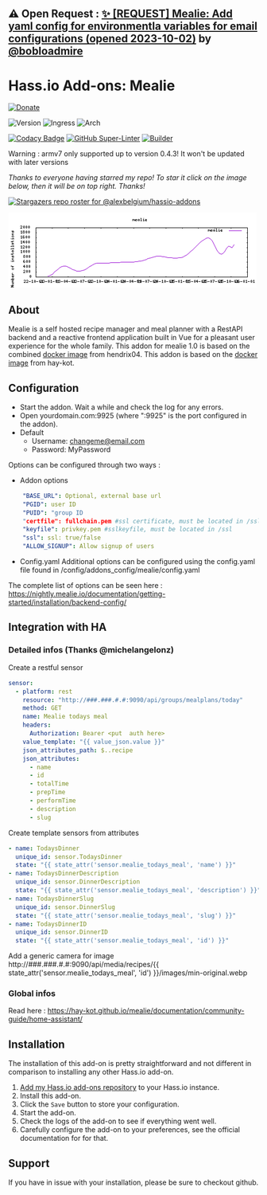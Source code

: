 ## &#9888; Open Request : [✨ [REQUEST] Mealie: Add yaml config for environmentla variables for email configurations (opened 2023-10-02)](https://github.com/alexbelgium/hassio-addons/issues/1011) by [@bobloadmire](https://github.com/bobloadmire)
# Hass.io Add-ons: Mealie

[![Donate][donation-badge]](https://www.buymeacoffee.com/alexbelgium)

![Version](https://img.shields.io/badge/dynamic/json?label=Version&query=%24.version&url=https%3A%2F%2Fraw.githubusercontent.com%2Falexbelgium%2Fhassio-addons%2Fmaster%2Fmealie%2Fconfig.json)
![Ingress](https://img.shields.io/badge/dynamic/json?label=Ingress&query=%24.ingress&url=https%3A%2F%2Fraw.githubusercontent.com%2Falexbelgium%2Fhassio-addons%2Fmaster%2Fmealie%2Fconfig.json)
![Arch](https://img.shields.io/badge/dynamic/json?color=success&label=Arch&query=%24.arch&url=https%3A%2F%2Fraw.githubusercontent.com%2Falexbelgium%2Fhassio-addons%2Fmaster%2Fmealie%2Fconfig.json)

[![Codacy Badge](https://app.codacy.com/project/badge/Grade/9c6cf10bdbba45ecb202d7f579b5be0e)](https://www.codacy.com/gh/alexbelgium/hassio-addons/dashboard?utm_source=github.com&utm_medium=referral&utm_content=alexbelgium/hassio-addons&utm_campaign=Badge_Grade)
[![GitHub Super-Linter](https://img.shields.io/github/actions/workflow/status/alexbelgium/hassio-addons/weekly-supelinter.yaml?label=Lint%20code%20base)](https://github.com/marketplace/actions/weekly-supelinter.yaml)
[![Builder](https://img.shields.io/github/actions/workflow/status/alexbelgium/hassio-addons/onpush_builder.yaml?label=Builder)](https://github.com/alexbelgium/hassio-addons/actions/workflows/onpush_builder.yaml)

[donation-badge]: https://img.shields.io/badge/Buy%20me%20a%20coffee-%23d32f2f?logo=buy-me-a-coffee&style=flat&logoColor=white

Warning : armv7 only supported up to version 0.4.3! It won't be updated with later versions

_Thanks to everyone having starred my repo! To star it click on the image below, then it will be on top right. Thanks!_

[![Stargazers repo roster for @alexbelgium/hassio-addons](https://raw.githubusercontent.com/alexbelgium/hassio-addons/master/.github/stars2.svg)](https://github.com/alexbelgium/hassio-addons/stargazers)

![downloads evolution](https://raw.githubusercontent.com/alexbelgium/hassio-addons/master/mealie/stats.png)

## About

Mealie is a self hosted recipe manager and meal planner with a RestAPI backend and a reactive frontend application built in Vue for a pleasant user experience for the whole family.
This addon for mealie 1.0 is based on the combined [docker image](https://hub.docker.com/r/hendrix04/mealie-combined) from hendrix04.
This addon is based on the [docker image](https://hub.docker.com/r/hkotel/mealie) from hay-kot.

## Configuration

- Start the addon. Wait a while and check the log for any errors.
- Open yourdomain.com:9925 (where ":9925" is the port configured in the addon).
- Default
  - Username: changeme@email.com
  - Password: MyPassword

Options can be configured through two ways :

- Addon options

```yaml
    "BASE_URL": Optional, external base url
    "PGID": user ID
    "PUID": "group ID
    "certfile": fullchain.pem #ssl certificate, must be located in /ssl
    "keyfile": privkey.pem #sslkeyfile, must be located in /ssl
    "ssl": ssl: true/false
    "ALLOW_SIGNUP": Allow signup of users
```

- Config.yaml
  Additional options can be configured using the config.yaml file found in /config/addons_config/mealie/config.yaml

The complete list of options can be seen here : https://nightly.mealie.io/documentation/getting-started/installation/backend-config/

## Integration with HA

### Detailed infos (Thanks @michelangelonz)

Create a restful sensor

```yaml
sensor:
  - platform: rest
    resource: "http://###.###.#.#:9090/api/groups/mealplans/today"
    method: GET
    name: Mealie todays meal
    headers:
      Authorization: Bearer <put  auth here>
    value_template: "{{ value_json.value }}"
    json_attributes_path: $..recipe
    json_attributes:
      - name
      - id
      - totalTime
      - prepTime
      - performTime
      - description
      - slug
```

Create template sensors from attributes

```yaml
- name: TodaysDinner
  unique_id: sensor.TodaysDinner
  state: "{{ state_attr('sensor.mealie_todays_meal', 'name') }}"
- name: TodaysDinnerDescription
  unique_id: sensor.DinnerDescription
  state: "{{ state_attr('sensor.mealie_todays_meal', 'description') }}"
- name: TodaysDinnerSlug
  unique_id: sensor.DinnerSlug
  state: "{{ state_attr('sensor.mealie_todays_meal', 'slug') }}"
- name: TodaysDinnerID
  unique_id: sensor.DinnerID
  state: "{{ state_attr('sensor.mealie_todays_meal', 'id') }}"
```

Add a generic camera for image
http://###.###.#.#:9090/api/media/recipes/{{ state_attr('sensor.mealie_todays_meal', 'id') }}/images/min-original.webp

### Global infos

Read here : https://hay-kot.github.io/mealie/documentation/community-guide/home-assistant/

## Installation

The installation of this add-on is pretty straightforward and not different in
comparison to installing any other Hass.io add-on.

1. [Add my Hass.io add-ons repository][repository] to your Hass.io instance.
1. Install this add-on.
1. Click the `Save` button to store your configuration.
1. Start the add-on.
1. Check the logs of the add-on to see if everything went well.
1. Carefully configure the add-on to your preferences, see the official documentation for for that.

## Support

If you have in issue with your installation, please be sure to checkout github.

[repository]: https://github.com/alexbelgium/hassio-addons
